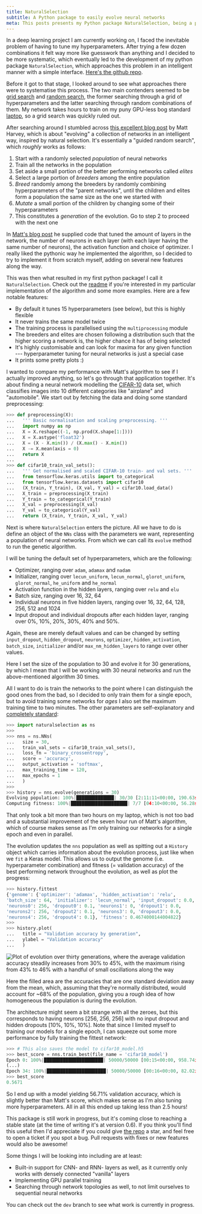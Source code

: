 ```yaml
---
title: NaturalSelection
subtitle: A Python package to easily evolve neural networks
meta: This posts presents my Python package NaturalSelection, being a package that implements a genetic optimization algorithm, which can be used to evolve neural network architectures. We give a few examples within computer vision.
---
```


In a deep learning project I am currently working on, I faced the inevitable problem of having to tune my hyperparameters. After trying a few dozen combinations it felt way more like guesswork than anything and I decided to be more systematic, which eventually led to the development of my python package `NaturalSelection`, which approaches this problem in an intelligent manner with a simple interface. [Here's the github repo](https://github.com/saattrupdan/naturalselection).

Before it got to that stage, I looked around to see what approaches there were to systematise this process. The two main contenders seemed to be [grid search](https://en.wikipedia.org/wiki/Hyperparameter_optimization#Grid_search) and [random search](https://en.wikipedia.org/wiki/Random_search), the former searching through a grid of hyperparameters and the latter searching through random combinations of them. My network takes hours to train on my puny GPU-less bog standard [laptop](https://www.lenovo.com/gb/en/laptops/thinkpad/s-series/s440/), so a grid search was quickly ruled out.

After searching around I stumbled across [this excellent blog post](https://blog.coast.ai/lets-evolve-a-neural-network-with-a-genetic-algorithm-code-included-8809bece164) by Matt Harvey, which is about "evolving" a collection of networks in an intelligent way, inspired by natural selection. It's essentially a "guided random search", which *roughly* works as follows:

1. Start with a randomly selected *population* of neural networks
2. Train all the networks in the population
3. Set aside a small portion of the better performing networks called *elites*
4. Select a large portion of *breeders* among the entire population
5. *Breed* randomly among the breeders by randomly combining hyperparameters of the "parent networks", until the children and elites form a population the same size as the one we started with
6. *Mutate* a small portion of the children by changing some of their hyperparameters
7. This constitutes a *generation* of the evolution. Go to step 2 to proceed with the next one

In [Matt's blog post](https://blog.coast.ai/lets-evolve-a-neural-network-with-a-genetic-algorithm-code-included-8809bece164) he supplied code that tuned the amount of layers in the network, the number of neurons in each layer (with each layer having the same number of neurons), the activation function and choice of optimizer. I really liked the pythonic way he implemented the algorithm, so I decided to try to implement it from scratch myself, adding on several new features along the way.

This was then what resulted in my first python package! I call it `NaturalSelection`. Check out the [readme](https://github.com/saattrupdan/naturalselection/blob/master/README.md) if you're interested in my particular implementation of the algorithm and some more examples. Here are a few notable features:

* By default it tunes 15 hyperparameters (see below), but this is highly flexible
* It never trains the same model twice
* The training process is parallelised using the `multiprocessing` module
* The breeders and elites are chosen following a distribution such that the higher scoring a network is, the higher chance it has of being selected
* It's highly customisable and can look for maxima for any given function --- hyperparameter tuning for neural networks is just a special case
* It prints some pretty plots :)

I wanted to compare my performance with Matt's algorithm to see if I actually improved anything, so let's go through that application together. It's about finding a neural network modelling the [CIFAR-10](https://www.cs.toronto.edu/~kriz/cifar.html) data set, which classifies images into 10 different categories like "airplane" and "automobile". We start out by fetching the data and doing some standard preprocessing:

```python
>>> def preprocessing(X):
...   ''' Basic normalisation and scaling preprocessing. '''
...   import numpy as np
...   X = X.reshape((-1, np.prod(X.shape[1:])))
...   X = X.astype('float32')
...   X = (X - X.min()) / (X.max() - X.min())
...   X -= X.mean(axis = 0)
...   return X
...
>>> def cifar10_train_val_sets():
...   ''' Get normalised and scaled CIFAR-10 train- and val sets. '''
...   from tensorflow.keras.utils import to_categorical
...   from tensorflow.keras.datasets import cifar10
...   (X_train, Y_train), (X_val, Y_val) = cifar10.load_data()
...   X_train = preprocessing(X_train)
...   Y_train = to_categorical(Y_train)
...   X_val = preprocessing(X_val)
...   Y_val = to_categorical(Y_val)
...   return (X_train, Y_train, X_val, Y_val)
```

Next is where `NaturalSelection` enters the picture. All we have to do is define an object of the `NNs` class with the parameters we want, representing a population of neural networks. From which we can call its `evolve` method to run the genetic algorithm.

I will be tuning the default set of hyperparameters, which are the following:

* Optimizer, ranging over `adam`, `adamax` and `nadam`
* Initializer, ranging over `lecun_uniform`, `lecun_normal`, `glorot_uniform`, `glorot_normal`, `he_uniform` and `he_normal`
* Activation function in the hidden layers, ranging over `relu` and `elu`
* Batch size, ranging over 16, 32, 64
* Individual neurons in five hidden layers, ranging over 16, 32, 64, 128, 256, 512 and 1024
* Input dropout and individual dropouts after each hidden layer, ranging over 0%, 10%, 20%, 30%, 40% and 50%.

Again, these are merely default values and can be changed by setting `input_dropout`, `hidden_dropout`, `neurons`, `optimizer`, `hidden_activation`, `batch_size`, `initializer` and/or `max_nm_hidden_layers` to range over other values.

Here I set the size of the population to 30 and evolve it for 30 generations, by which I mean that I will be working with 30 neural networks and run the above-mentioned algorithm 30 times.

All I want to do is train the networks to the point where I can distinguish the good ones from the bad, so I decided to only train them for a single epoch, but to avoid training some networks for *ages* I also set the maximum training time to two minutes. The other parameters are self-explanatory and [completely standard](https://keras.io/examples/cifar10_cnn/):

```python
>>> import naturalselection as ns
>>>
>>> nns = ns.NNs(
...   size = 30,
...   train_val_sets = cifar10_train_val_sets(),
...   loss_fn = 'binary_crossentropy',
...   score = 'accuracy',
...   output_activation = 'softmax',
...   max_training_time = 120,
...   max_epochs = 1
...   )
>>>
>>> history = nns.evolve(generations = 30)
Evolving population: 100%|██████████████| 30/30 [2:11:11<00:00, 190.63s/it]
Computing fitness: 100%|█████████████████████| 7/7 [04:10<00:00, 56.28s/it]
```

That only took a bit more than two hours on my laptop, which is not too bad and a substantial improvement of the seven hour run of Matt's algorithm, which of course makes sense as I'm only training our networks for a single epoch and even in parallel.

The evolution updates the `nns` population as well as spitting out a `History` object which carries information about the evolution process, just like when we `fit` a Keras model. This allows us to output the genome (i.e. hyperparameter combination) and fitness (= validation accuracy) of the best performing network throughout the evolution, as well as plot the progress:

```python
>>> history.fittest
{'genome': {'optimizer': 'adamax', 'hidden_activation': 'relu',
'batch_size': 64, 'initializer': 'lecun_normal', 'input_dropout': 0.0,
'neurons0': 256, 'dropout0': 0.1, 'neurons1': 0, 'dropout1': 0.0,
'neurons2': 256, 'dropout2': 0.1, 'neurons3': 0, 'dropout3': 0.0,
'neurons4': 256, 'dropout4': 0.1}, 'fitness': 0.4674000144004822}
>>>
>>> history.plot(
...   title = "Validation accuracy by generation",
...   ylabel = "Validation accuracy"
...   )
```

![Plot of evolution over thirty generations, where the average validation accuracy steadily increases from 30% to 45%, with the maximum rising from 43% to 46% with a handful of small oscillations along the way](https://filedn.com/lRBwPhPxgV74tO0rDoe8SpH/naturalselection_data/cifar10_plot.png)

Here the filled area are the accuracies that are one standard deviation away from the mean, which, assuming that they're normally distributed, would account for ~68% of the population, giving you a rough idea of how homogeneous the population is during the evolution.

The architecture might seem a bit strange with all the zeroes, but this corresponds to having neurons [256, 256, 256] with no input dropout and hidden dropouts [10%, 10%, 10%]. Note that since I limited myself to training our models for a single epoch, I can squeeze out some more performance by fully training the fittest network:

```python
>>> # This also saves the model to cifar10_model.h5
>>> best_score = nns.train_best(file_name = 'cifar10_model')
Epoch 0: 100%|██████████████████████| 50000/50000 [00:15<00:00, 958.74it/s]
(...)
Epoch 34: 100%|██████████████████████| 50000/50000 [00:16<00:00, 82.02it/s]
>>> best_score
0.5671
```

So I end up with a model yielding 56.71% validation accuracy, which is slightly better than Matt's score, which makes sense as I'm also tuning more hyperparameters. All in all this ended up taking less than 2.5 hours!

This package is still work in progress, but it's coming close to reaching a stable state (at the time of writing it's at version 0.6). If you think you'll find this useful then I'd appreciate if you could give [the repo](https://github.com/saattrupdan/naturalselection) a star, and feel free to open a ticket if you spot a bug. Pull requests with fixes or new features would also be awesome!

Some things I will be looking into including are at least:
* Built-in support for CNN- and RNN- layers as well, as it currently only works with densely connected "vanilla" layers
* Implementing GPU parallel training
* Searching through network topologies as well, to not limit ourselves to sequential neural networks

You can check out the `dev` branch to see what work is currently in progress.
